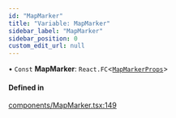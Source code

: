 ```yaml
---
id: "MapMarker"
title: "Variable: MapMarker"
sidebar_label: "MapMarker"
sidebar_position: 0
custom_edit_url: null
---
```


• `Const` **MapMarker**: `React.FC`<[`MapMarkerProps`](../interfaces/MapMarkerProps.md)\>

#### Defined in

[components/MapMarker.tsx:149](https://github.com/JaeSeoKim/react-kakao-maps/blob/2388133/src/components/MapMarker.tsx#L149)
